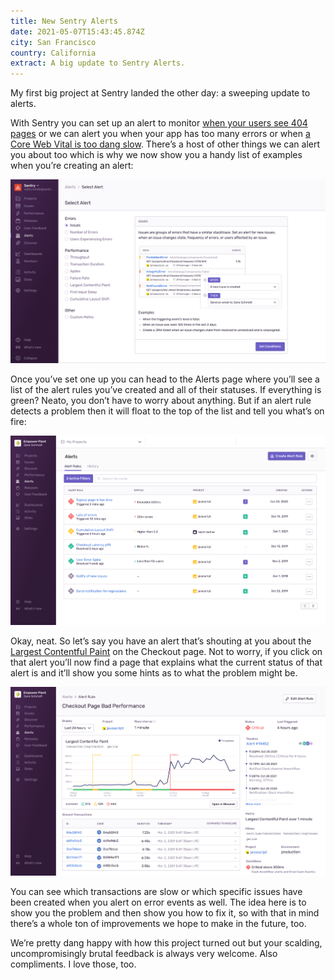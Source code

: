 ```yaml
---
title: New Sentry Alerts
date: 2021-05-07T15:43:45.874Z
city: San Francisco
country: California
extract: A big update to Sentry Alerts.
---
```

My first big project at Sentry landed the other day: a sweeping update to alerts.

With Sentry you can set up an alert to monitor [when your users see 404 pages](https://katydecorah.com/code/monitor-404s-with-sentry/) or we can alert you when your app has too many errors or when [a Core Web Vital is too dang slow](https://twitter.com/bentlegen/status/1390376607756468226?s=20). There’s a host of other things we can alert you about too which is why we now show you a handy list of examples when you’re creating an alert:

![The Sentry app showing all of the alerts you can now create](/uploads/cleanshot-2021-05-07-at-08.56.56.png)

Once you’ve set one up you can head to the Alerts page where you’ll see a list of the alert rules you’ve created and all of their statuses. If everything is green? Neato, you don’t have to worry about anything. But if an alert rule detects a problem then it will float to the top of the list and tell you what’s on fire:

![The Alerts page in Sentry where you can see the status of your alert rules](/uploads/alerts-homepage.png)

Okay, neat. So let’s say you have an alert that’s shouting at you about the [Largest Contentful Paint](https://web.dev/lcp/) on the Checkout page. Not to worry, if you click on that alert you’ll now find a page that explains what the current status of that alert is and it’ll show you some hints as to what the problem might be. 

![The alerts detail page](/uploads/alert-details-page.png)

You can see which transactions are slow or which specific issues have been created when you alert on error events as well. The idea here is to show you the problem and then show you how to fix it, so with that in mind there’s a whole ton of improvements we hope to make in the future, too. 

We’re pretty dang happy with how this project turned out but your scalding, uncompromisingly brutal feedback is always very welcome. Also compliments. I love those, too.

